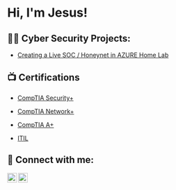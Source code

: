 <h1>Hi, I'm Jesus! </h1>

<h2>👨‍💻 Cyber Security Projects:</h2>

  - [Creating a Live SOC / Honeynet in AZURE Home Lab](https://github.com/jesusrobles101/Cloud-SOC)

<h2>📺 Certifications</h2>

- [CompTIA Security+](https://imgur.com/a/JS5wVbk)

- [CompTIA Network+](https://imgur.com/a/AnuKSHp)
  
- [CompTIA A+](https://imgur.com/a/HORbNhp)
  
- [ITIL](https://imgur.com/a/aJRHjge)

<h2> 🤳 Connect with me:</h2>

[<img align="left" alt="9_Jrobles | Twitter/X" width="22px" src="https://cdn.jsdelivr.net/npm/simple-icons@v3/icons/twitter.svg" />][twitter/X]
[<img align="left" alt="jesusrobles101 | LinkedIn" width="22px" src="https://cdn.jsdelivr.net/npm/simple-icons@v3/icons/linkedin.svg" />][linkedin]

[twitter/X]: https://x.com/9_Jrobles
[linkedin]: https://www.linkedin.com/in/jesus-robles101/

